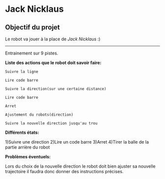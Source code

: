 # Jack Nicklaus

## Objectif du projet

Le robot va jouer à la place de *Jack Nicklaus* :)

__________________________________________________

Entrainement sur 9 pistes.

**Liste des actions que le robot doit savoir faire:**

`Suivre la ligne`

`Lire code barre`

`Suivre la direction(sur une certaine distance)`

`Lire code barre`

`Arret`

`Ajustement du robots(direction)`

`Suivre la nouvelle direction jusqu'au trou`



**Différents états:**

1)Suivre une direction
2)Lire un code barre
3)Arret
4)Tirer la balle de la partie arrière du robot 














**Problèmes éventuels:**

Lors du choix de la nouvelle direction le robot doit bien ajuster sa nouvelle trajectoire il faudra donc donner des instructions précises.










